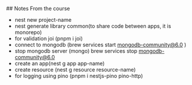 ## Notes From the course

- nest new project-name
- nest generate library common(to share code between apps, it is monorepo)
- for validation joi (pnpm i joi)
- connect to mongodb (brew services start mongodb-community@6.0 )
- stop mongodb server (mongo) brew services stop mongodb-community@6.0
- create an app(nest g app app-name)
- create resource (nest g resource resource-name)
- for logging using pino (pnpm i nestjs-pino pino-http)
